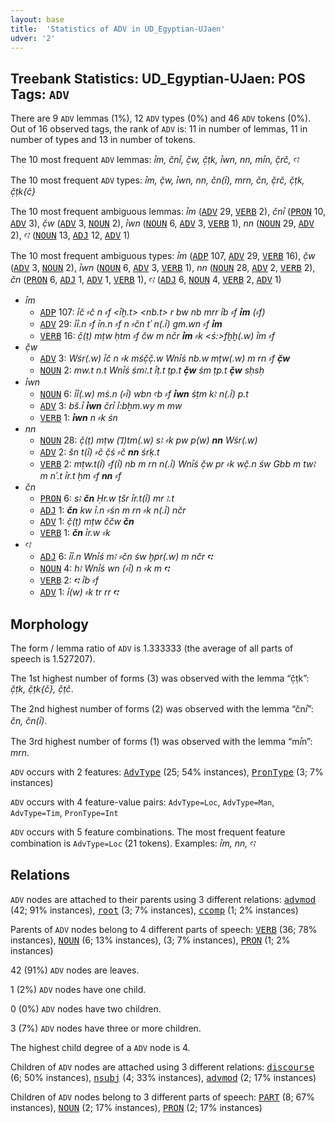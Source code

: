 ```yaml
---
layout: base
title:  'Statistics of ADV in UD_Egyptian-UJaen'
udver: '2'
---
```


## Treebank Statistics: UD_Egyptian-UJaen: POS Tags: `ADV`

There are 9 `ADV` lemmas (1%), 12 `ADV` types (0%) and 46 `ADV` tokens (0%).
Out of 16 observed tags, the rank of `ADV` is: 11 in number of lemmas, 11 in number of types and 13 in number of tokens.

The 10 most frequent `ADV` lemmas: <em>ꞽm, čnꞽ, č̣w, č̣ṭk, ꞽwn, nn, mꞽn, č̣rč, ꜥꜣ</em>

The 10 most frequent `ADV` types:  <em>ꞽm, č̣w, ꞽwn, nn, čn(ꞽ), mrn, čn, č̣rč, č̣ṭk, č̣ṭk{č}</em>

The 10 most frequent ambiguous lemmas: <em>ꞽm</em> (<tt><a href="egy_ujaen-pos-ADV.html">ADV</a></tt> 29, <tt><a href="egy_ujaen-pos-VERB.html">VERB</a></tt> 2), <em>čnꞽ</em> (<tt><a href="egy_ujaen-pos-PRON.html">PRON</a></tt> 10, <tt><a href="egy_ujaen-pos-ADV.html">ADV</a></tt> 3), <em>č̣w</em> (<tt><a href="egy_ujaen-pos-ADV.html">ADV</a></tt> 3, <tt><a href="egy_ujaen-pos-NOUN.html">NOUN</a></tt> 2), <em>ꞽwn</em> (<tt><a href="egy_ujaen-pos-NOUN.html">NOUN</a></tt> 6, <tt><a href="egy_ujaen-pos-ADV.html">ADV</a></tt> 3, <tt><a href="egy_ujaen-pos-VERB.html">VERB</a></tt> 1), <em>nn</em> (<tt><a href="egy_ujaen-pos-NOUN.html">NOUN</a></tt> 29, <tt><a href="egy_ujaen-pos-ADV.html">ADV</a></tt> 2), <em>ꜥꜣ</em> (<tt><a href="egy_ujaen-pos-NOUN.html">NOUN</a></tt> 13, <tt><a href="egy_ujaen-pos-ADJ.html">ADJ</a></tt> 12, <tt><a href="egy_ujaen-pos-ADV.html">ADV</a></tt> 1)

The 10 most frequent ambiguous types:  <em>ꞽm</em> (<tt><a href="egy_ujaen-pos-ADP.html">ADP</a></tt> 107, <tt><a href="egy_ujaen-pos-ADV.html">ADV</a></tt> 29, <tt><a href="egy_ujaen-pos-VERB.html">VERB</a></tt> 16), <em>č̣w</em> (<tt><a href="egy_ujaen-pos-ADV.html">ADV</a></tt> 3, <tt><a href="egy_ujaen-pos-NOUN.html">NOUN</a></tt> 2), <em>ꞽwn</em> (<tt><a href="egy_ujaen-pos-NOUN.html">NOUN</a></tt> 6, <tt><a href="egy_ujaen-pos-ADV.html">ADV</a></tt> 3, <tt><a href="egy_ujaen-pos-VERB.html">VERB</a></tt> 1), <em>nn</em> (<tt><a href="egy_ujaen-pos-NOUN.html">NOUN</a></tt> 28, <tt><a href="egy_ujaen-pos-ADV.html">ADV</a></tt> 2, <tt><a href="egy_ujaen-pos-VERB.html">VERB</a></tt> 2), <em>čn</em> (<tt><a href="egy_ujaen-pos-PRON.html">PRON</a></tt> 6, <tt><a href="egy_ujaen-pos-ADJ.html">ADJ</a></tt> 1, <tt><a href="egy_ujaen-pos-ADV.html">ADV</a></tt> 1, <tt><a href="egy_ujaen-pos-VERB.html">VERB</a></tt> 1), <em>ꜥꜣ</em> (<tt><a href="egy_ujaen-pos-ADJ.html">ADJ</a></tt> 6, <tt><a href="egy_ujaen-pos-NOUN.html">NOUN</a></tt> 4, <tt><a href="egy_ujaen-pos-VERB.html">VERB</a></tt> 2, <tt><a href="egy_ujaen-pos-ADV.html">ADV</a></tt> 1)


* <em>ꞽm</em>
  * <tt><a href="egy_ujaen-pos-ADP.html">ADP</a></tt> 107: <em>ꞽč ⸗č n ⸗f <ꞽḫ.t> <nb.t> r bw nb mrr ꞽb ⸗f <b>ꞽm</b> (⸗f)</em>
  * <tt><a href="egy_ujaen-pos-ADV.html">ADV</a></tt> 29: <em>ꞽꞽ.n ⸗f ꞽn.n ⸗f n ⸗čn tʾ n(.ꞽ) gm.wn ⸗f <b>ꞽm</b></em>
  * <tt><a href="egy_ujaen-pos-VERB.html">VERB</a></tt> 16: <em>č̣(ṭ) mṭw ḥtm ⸗f čw m nčr <b>ꞽm</b> ⸗k <ś:>fḫḫ(.w) ꞽm ⸗f</em>
* <em>č̣w</em>
  * <tt><a href="egy_ujaen-pos-ADV.html">ADV</a></tt> 3: <em>Wśr(.w) ꞽč n ⸗k mśč̣č̣.w Wnꞽś nb.w mṭw(.w) m rn ⸗f <b>č̣w</b></em>
  * <tt><a href="egy_ujaen-pos-NOUN.html">NOUN</a></tt> 2: <em>mw.t n.t Wnꞽś śmꜣ.t ꞽṭ.t ṭp.t <b>č̣w</b> śm ṭp.t <b>č̣w</b> sḥsḥ</em>
* <em>ꞽwn</em>
  * <tt><a href="egy_ujaen-pos-NOUN.html">NOUN</a></tt> 6: <em>ꞽꞽ(.w) mś.n (⸗ꞽ) wbn ꜥb ⸗f <b>ꞽwn</b> śṭm kꜣ n(.ꞽ) p.t</em>
  * <tt><a href="egy_ujaen-pos-ADV.html">ADV</a></tt> 3: <em>bš.ꞽ <b>ꞽwn</b> črꞽ ꞽ:bẖm.wy m mw</em>
  * <tt><a href="egy_ujaen-pos-VERB.html">VERB</a></tt> 1: <em><b>ꞽwn</b> n ⸗k śn</em>
* <em>nn</em>
  * <tt><a href="egy_ujaen-pos-NOUN.html">NOUN</a></tt> 28: <em>č̣(ṭ) mṭw (Ꞽ)tm(.w) sꜣ ⸗k pw p(w) <b>nn</b> Wśr(.w)</em>
  * <tt><a href="egy_ujaen-pos-ADV.html">ADV</a></tt> 2: <em>šn t(ꞽ) ⸗č č̣ś ⸗č <b>nn</b> śrḳ.t</em>
  * <tt><a href="egy_ujaen-pos-VERB.html">VERB</a></tt> 2: <em>mṭw.t(ꞽ) ⸗f(ꞽ) nb m rn n(.ꞽ) Wnꞽś č̣w pr ⸗k wč̣.n św Gbb m twꜣ m nʾ.t ꞽr.t ḥm ⸗f <b>nn</b> ⸗f</em>
* <em>čn</em>
  * <tt><a href="egy_ujaen-pos-PRON.html">PRON</a></tt> 6: <em>sꜣ <b>čn</b> Ḥr.w ṭšr ꞽr.t(ꞽ) mr ꜣ.t</em>
  * <tt><a href="egy_ujaen-pos-ADJ.html">ADJ</a></tt> 1: <em><b>čn</b> kw ꞽ.n ⸗śn m rn ⸗k n(.ꞽ) nčr</em>
  * <tt><a href="egy_ujaen-pos-ADV.html">ADV</a></tt> 1: <em>č̣(ṭ) mṭw ččw <b>čn</b></em>
  * <tt><a href="egy_ujaen-pos-VERB.html">VERB</a></tt> 1: <em><b>čn</b> ꞽr.w ⸗k</em>
* <em>ꜥꜣ</em>
  * <tt><a href="egy_ujaen-pos-ADJ.html">ADJ</a></tt> 6: <em>ꞽꞽ.n Wnꞽś mꜣ ⸗čn św ḫpr(.w) m nčr <b>ꜥꜣ</b></em>
  * <tt><a href="egy_ujaen-pos-NOUN.html">NOUN</a></tt> 4: <em>hꜣ Wnꞽś wn (⸗ꞽ) n ⸗k m <b>ꜥꜣ</b></em>
  * <tt><a href="egy_ujaen-pos-VERB.html">VERB</a></tt> 2: <em><b>ꜥꜣ</b> ꞽb ⸗f</em>
  * <tt><a href="egy_ujaen-pos-ADV.html">ADV</a></tt> 1: <em>ꞽ(w) ⸗k tr rr <b>ꜥꜣ</b></em>

## Morphology

The form / lemma ratio of `ADV` is 1.333333 (the average of all parts of speech is 1.527207).

The 1st highest number of forms (3) was observed with the lemma “č̣ṭk”: <em>č̣ṭk, č̣ṭk{č}, č̣ṭč</em>.

The 2nd highest number of forms (2) was observed with the lemma “čnꞽ”: <em>čn, čn(ꞽ)</em>.

The 3rd highest number of forms (1) was observed with the lemma “mꞽn”: <em>mrn</em>.

`ADV` occurs with 2 features: <tt><a href="egy_ujaen-feat-AdvType.html">AdvType</a></tt> (25; 54% instances), <tt><a href="egy_ujaen-feat-PronType.html">PronType</a></tt> (3; 7% instances)

`ADV` occurs with 4 feature-value pairs: `AdvType=Loc`, `AdvType=Man`, `AdvType=Tim`, `PronType=Int`

`ADV` occurs with 5 feature combinations.
The most frequent feature combination is `AdvType=Loc` (21 tokens).
Examples: <em>ꞽm, nn, ꜥꜣ</em>


## Relations

`ADV` nodes are attached to their parents using 3 different relations: <tt><a href="egy_ujaen-dep-advmod.html">advmod</a></tt> (42; 91% instances), <tt><a href="egy_ujaen-dep-root.html">root</a></tt> (3; 7% instances), <tt><a href="egy_ujaen-dep-ccomp.html">ccomp</a></tt> (1; 2% instances)

Parents of `ADV` nodes belong to 4 different parts of speech: <tt><a href="egy_ujaen-pos-VERB.html">VERB</a></tt> (36; 78% instances), <tt><a href="egy_ujaen-pos-NOUN.html">NOUN</a></tt> (6; 13% instances),  (3; 7% instances), <tt><a href="egy_ujaen-pos-PRON.html">PRON</a></tt> (1; 2% instances)

42 (91%) `ADV` nodes are leaves.

1 (2%) `ADV` nodes have one child.

0 (0%) `ADV` nodes have two children.

3 (7%) `ADV` nodes have three or more children.

The highest child degree of a `ADV` node is 4.

Children of `ADV` nodes are attached using 3 different relations: <tt><a href="egy_ujaen-dep-discourse.html">discourse</a></tt> (6; 50% instances), <tt><a href="egy_ujaen-dep-nsubj.html">nsubj</a></tt> (4; 33% instances), <tt><a href="egy_ujaen-dep-advmod.html">advmod</a></tt> (2; 17% instances)

Children of `ADV` nodes belong to 3 different parts of speech: <tt><a href="egy_ujaen-pos-PART.html">PART</a></tt> (8; 67% instances), <tt><a href="egy_ujaen-pos-NOUN.html">NOUN</a></tt> (2; 17% instances), <tt><a href="egy_ujaen-pos-PRON.html">PRON</a></tt> (2; 17% instances)

